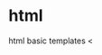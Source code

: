 # html
html basic templates
<<!DOCTYPE html>
<html>
<head>
	<meta charset="utf-8">
	<meta http-equiv="X-UA-Compatible" content="IE=edge">
	<title></title> 
	<link rel="stylesheet" href="">
	
  </head>

<body>
</body>	

</html>

